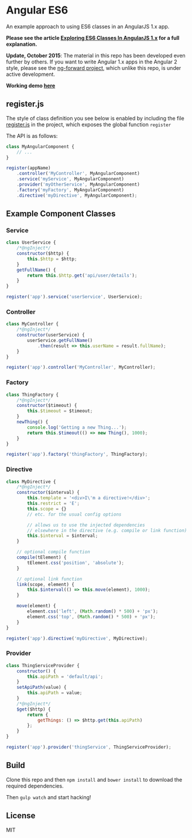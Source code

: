 # Angular ES6

An example approach to using ES6 classes in an AngularJS 1.x app.

**Please see the article [Exploring ES6 Classes In AngularJS 1.x](http://www.michaelbromley.co.uk/blog/350/exploring-es6-classes-in-angularjs-1-x) for
a full explanation.**

**Update, October 2015**: The material in this repo has been developed even further by others. If you want to write Angular 1.x apps in the Angular 2 style, please see the [ng-forward project](https://github.com/ngUpgraders/ng-forward), which unlike this repo, is under active development. 

**Working demo [here](http://www.michaelbromley.co.uk/experiments/angular-es6-demo/build/)**

## register.js

The style of class definition you see below is enabled by including the file [register.js](src/app/utils/register.js) in the project, which exposes the global function `register`

The API is as follows:

```JavaScript
class MyAngularComponent {
    // ...
}

register(appName)
    .controller('MyController', MyAngularComponent)
    .service('myService', MyAngularComponent)
    .provider('myOtherService', MyAngularComponent)
    .factory('myFactory', MyAngularComponent)
    .directive('myDirective', MyAngularComponent);
```

## Example Component Classes

### Service

```JavaScript
class UserService {
    /*@ngInject*/
    constructor($http) {
        this.$http = $http;
    }
    getFullName() {
        return this.$http.get('api/user/details');
    }
}

register('app').service('userService', UserService);
```

### Controller

```JavaScript
class MyController {
    /*@ngInject*/
    constructor(userService) {
        userService.getFullName()
            .then(result => this.userName = result.fullName);
    }
}

register('app').controller('MyController', MyController);
```

### Factory

```JavaScript
class ThingFactory {
    /*@ngInject*/
    constructor($timeout) {
        this.$timeout = $timeout;
    }
    newThing() {
        console.log('Getting a new Thing...');
        return this.$timeout(() => new Thing(), 1000);
    }
}

register('app').factory('thingFactory', ThingFactory);
```

### Directive

```JavaScript
class MyDirective {
    /*@ngInject*/
    constructor($interval) {
        this.template = '<div>I\'m a directive!</div>';
        this.restrict = 'E';
        this.scope = {}
        // etc. for the usual config options

        // allows us to use the injected dependencies
        // elsewhere in the directive (e.g. compile or link function)
        this.$interval = $interval;
    }

    // optional compile function
    compile(tElement) {
        tElement.css('position', 'absolute');
    }

    // optional link function
    link(scope, element) {
        this.$interval(() => this.move(element), 1000);
    }

    move(element) {
        element.css('left', (Math.random() * 500) + 'px');
        element.css('top', (Math.random() * 500) + 'px');
    }
}

register('app').directive('myDirective', MyDirective);
```

### Provider

```JavaScript
class ThingServiceProvider {
    constructor() {
        this.apiPath = 'default/api';
    }
    setApiPath(value) {
        this.apiPath = value;
    }
    /*@ngInject*/
    $get($http) {
        return {
            getThings: () => $http.get(this.apiPath)
        };
    }
}

register('app').provider('thingService', ThingServiceProvider);
```

## Build

Clone this repo and then `npm install` and `bower install` to download the required dependencies.

Then `gulp watch` and start hacking!

## License

MIT
